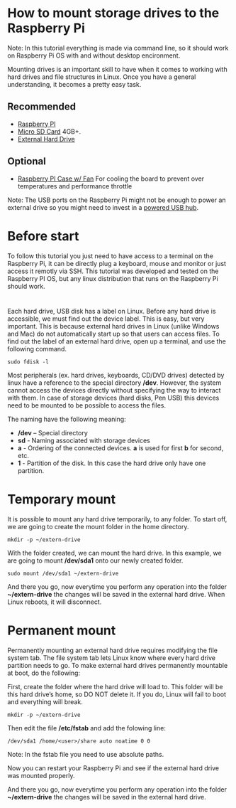 # How to mount storage drives to the Raspberry Pi

Note: In this tutorial everything is made via command line, so it should work on Raspberry Pi OS with and without desktop encironment.

Mounting drives is an important skill to have when it comes to working with hard drives and file structures in Linux. Once you have a general understanding, it becomes a pretty easy task.

## Recommended

- [Raspberry PI](https://bit.ly/36T6lqL)
- [Micro SD Card](https://amzn.to/2JBK4Fd) 4GB+.
- [External Hard Drive](https://amzn.to/37JL1mS)

## Optional

- [Raspberry PI Case w/ Fan](https://amzn.to/2VSi16N) For cooling the board to prevent over temperatures and performance throttle

Note: The USB ports on the Raspberry Pi might not be enough to power an external drive so you might need to invest in a [powered USB hub](https://amzn.to/3ovA27h).

# Before start

To follow this tutorial you just need to have access to a terminal on the Raspberry Pi, it can be directly plug a keyboard, mouse and monitor or just access it remotly via SSH.
This tutorial was developed and tested on the Raspberry PI OS, but any linux distribution that runs on the Raspberry Pi should work.

# 

Each hard drive, USB disk has a label on Linux. Before any hard drive is accessible, we must find out the device label. This is easy, but very important. This is because external hard drives in Linux (unlike Windows and Mac) do not automatically start up so that users can access files. To find out the label of an external hard drive, open up a terminal, and use the following command.

```
sudo fdisk -l
```

Most peripherals (ex. hard drives, keyboards, CD/DVD drives) detected by linux have a reference to the special directory **/dev**. However, the system cannot access the devices directly
without specifying the way to interact with them. In case of storage devices (hard disks, Pen USB) this devices need to be mounted to be possible to access the files.

The naming have the following meaning:
- **/dev** – Special directory
- **sd** - Naming associated with storage devices
- **a** - Ordering of the connected devices. **a** is used for first **b** for second, etc.
- **1** - Partition of the disk. In this case the hard drive only have one partition.

# Temporary mount

It is possible to mount any hard drive temporarily, to any folder. To start off, we are going to create the mount folder in the home directory.

```
mkdir -p ~/extern-drive
```

With the folder created, we can mount the hard drive. In this example, we are going to mount **/dev/sda1** onto our newly created folder.

```
sudo mount /dev/sda1 ~/extern-drive
```

And there you go, now everytime you perform any operation into the folder **~/extern-drive** the changes will be saved in the external hard drive. When Linux reboots, it will disconnect.

# Permanent mount

Permanently mounting an external hard drive requires modifying the file system tab. The file system tab lets Linux know where every hard drive partition needs to go. To make external hard drives permanently mountable at boot, do the following:

First, create the folder where the hard drive will load to. This folder will be this hard drive’s home, so DO NOT delete it. If you do, Linux will fail to boot and everything will break.

```
mkdir -p ~/extern-drive
```

Then edit the file **/etc/fstab** and add the folowing line:

```
/dev/sda1 /home/<user>/share auto noatime 0 0
```

Note: In the fstab file you need to use absolute paths.

Now you can restart your Raspberry Pi and see if the external hard drive was mounted properly.

And there you go, now everytime you perform any operation into the folder **~/extern-drive** the changes will be saved in the external hard drive.

